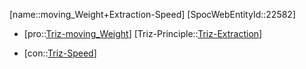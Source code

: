 ﻿---
type: TrizContradiction
aliases:
- moving_Weight+Extraction-Speed
license: CC BY-SA 4.0
copyright: https://github.com/SpocWeb
IsDeleted: false
IsReadOnly: false
Confidential: public
tags: 
- Triz/Contradiction
---
[name::moving_Weight+Extraction-Speed]
[SpocWebEntityId::22582]
+ [pro::[Triz-moving_Weight](tech/Triz/Parameter/Triz-moving_Weight.md)]
[Triz-Principle::[Triz-Extraction](tech/Triz/Principle/Triz-Extraction.md)]
- [con::[Triz-Speed](tech/Triz/Parameter/Triz-Speed.md)]

